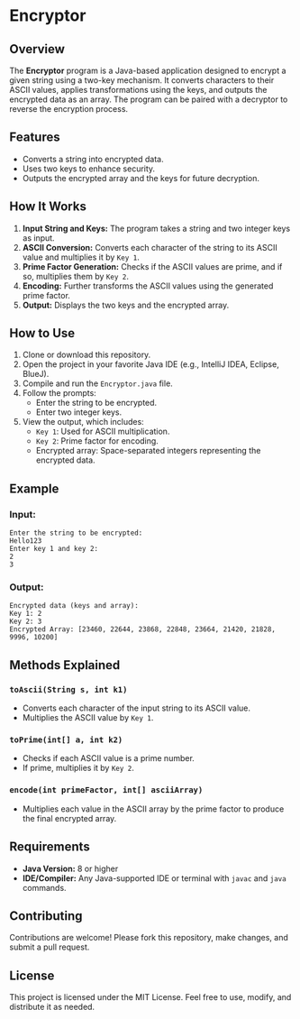 # Encryptor

## Overview
The **Encryptor** program is a Java-based application designed to encrypt a given string using a two-key mechanism. It converts characters to their ASCII values, applies transformations using the keys, and outputs the encrypted data as an array. The program can be paired with a decryptor to reverse the encryption process.

## Features
- Converts a string into encrypted data.
- Uses two keys to enhance security.
- Outputs the encrypted array and the keys for future decryption.

## How It Works
1. **Input String and Keys:** The program takes a string and two integer keys as input.
2. **ASCII Conversion:** Converts each character of the string to its ASCII value and multiplies it by `Key 1`.
3. **Prime Factor Generation:** Checks if the ASCII values are prime, and if so, multiplies them by `Key 2`.
4. **Encoding:** Further transforms the ASCII values using the generated prime factor.
5. **Output:** Displays the two keys and the encrypted array.

## How to Use
1. Clone or download this repository.
2. Open the project in your favorite Java IDE (e.g., IntelliJ IDEA, Eclipse, BlueJ).
3. Compile and run the `Encryptor.java` file.
4. Follow the prompts:
   - Enter the string to be encrypted.
   - Enter two integer keys.
5. View the output, which includes:
   - `Key 1`: Used for ASCII multiplication.
   - `Key 2`: Prime factor for encoding.
   - Encrypted array: Space-separated integers representing the encrypted data.

## Example
### Input:
```
Enter the string to be encrypted:
Hello123
Enter key 1 and key 2:
2
3
```
### Output:
```
Encrypted data (keys and array):
Key 1: 2
Key 2: 3
Encrypted Array: [23460, 22644, 23868, 22848, 23664, 21420, 21828, 9996, 10200]
```

## Methods Explained
### `toAscii(String s, int k1)`
- Converts each character of the input string to its ASCII value.
- Multiplies the ASCII value by `Key 1`.

### `toPrime(int[] a, int k2)`
- Checks if each ASCII value is a prime number.
- If prime, multiplies it by `Key 2`.

### `encode(int primeFactor, int[] asciiArray)`
- Multiplies each value in the ASCII array by the prime factor to produce the final encrypted array.

## Requirements
- **Java Version:** 8 or higher
- **IDE/Compiler:** Any Java-supported IDE or terminal with `javac` and `java` commands.

## Contributing
Contributions are welcome! Please fork this repository, make changes, and submit a pull request.

## License
This project is licensed under the MIT License. Feel free to use, modify, and distribute it as needed.

